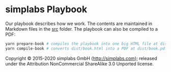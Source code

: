 # simplabs Playbook

Our playbook describes how we work. The contents are maintained in Markdown
files in the [src](./src) folder. The playbook can also be compiled to a PDF:

```bash
yarn prepare-book # compiles the playbook into one big HTML file at dist/book.html
yarn compile-book # converts dist/book.html into a PDF at dist/book.pdf
```

Copyright © 2015-2020 simplabs GmbH (http://simplabs.com); released under the
Attribution NonCommercial ShareAlike 3.0 Unported license.
